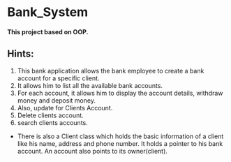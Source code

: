 # Bank_System

#### This project based on OOP.

## Hints:
1. This bank application allows the bank employee to create a bank account for a specific client.
2. It allows him to list all the available bank accounts.
3. For each account, it allows him to display the account details,
withdraw money and deposit money.
4. Also, update for Clients Account.
5. Delete clients account.
6. search clients accounts.


- There is also a Client class which holds the basic information of a client like his name, address and phone number. It holds a pointer to his bank account. An account also points to its owner(client).

